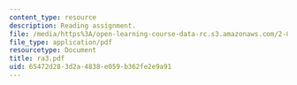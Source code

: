 ```yaml
---
content_type: resource
description: Reading assignment.
file: /media/https%3A/open-learning-course-data-rc.s3.amazonaws.com/2-002-mechanics-and-materials-ii-spring-2004/65472d283d2a4838e059b362fe2e9a91_ra3.pdf
file_type: application/pdf
resourcetype: Document
title: ra3.pdf
uid: 65472d28-3d2a-4838-e059-b362fe2e9a91
---
```

